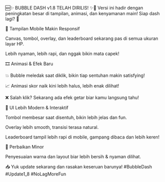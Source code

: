🆕✨ BUBBLE DASH v1.8 TELAH DIRILIS! ✨🫧
Versi ini hadir dengan peningkatan besar di tampilan, animasi, dan kenyamanan main! Siap dash lagi? 💨

📱 Tampilan Mobile Makin Responsif

Canvas, tombol, overlay, dan leaderboard sekarang pas di semua ukuran layar HP.

Lebih nyaman, lebih rapi, dan nggak bikin mata capek!

🎞️ Animasi & Efek Baru

💥 Bubble meledak saat diklik, bikin tiap sentuhan makin satisfying!

📈 Animasi skor naik kini lebih halus, lebih enak dilihat!

❌ Salah klik? Sekarang ada efek getar biar kamu langsung tahu!

🎨 UI Lebih Modern & Interaktif

Tombol membesar saat disentuh, bikin lebih jelas dan fun.

Overlay lebih smooth, transisi terasa natural.

Leaderboard tampil lebih rapi di mobile, gampang dibaca dan lebih keren!

🎯 Perbaikan Minor

Penyesuaian warna dan layout biar lebih bersih & nyaman dilihat.

📥 Yuk update sekarang dan rasakan keseruan barunya!
#BubbleDash #Update1_8 #NoLagMoreFun

